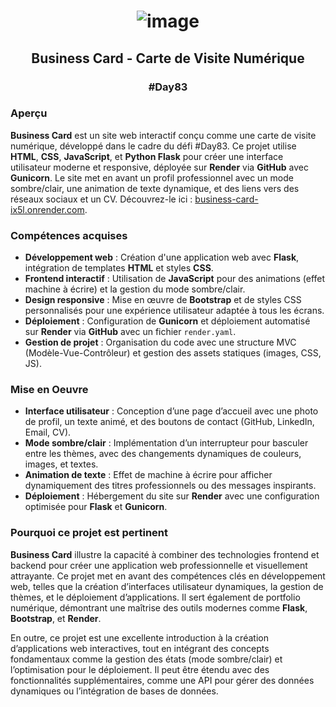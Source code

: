 # <p align="center"> ![image](https://github.com/user-attachments/assets/973b6d5f-7202-4b73-a622-498e2766e50b) </p>

## <p align="center"> Business Card - Carte de Visite Numérique </p>

### <p align="center"> #Day83 </p>

### Aperçu

**Business Card** est un site web interactif conçu comme une carte de visite numérique, développé dans le cadre du défi #Day83. Ce projet utilise **HTML**, **CSS**, **JavaScript**, et **Python Flask** pour créer une interface utilisateur moderne et responsive, déployée sur **Render** via **GitHub** avec **Gunicorn**. Le site met en avant un profil professionnel avec un mode sombre/clair, une animation de texte dynamique, et des liens vers des réseaux sociaux et un CV. Découvrez-le ici : [business-card-ix5l.onrender.com](https://business-card-ix5l.onrender.com).

### Compétences acquises
- **Développement web** : Création d'une application web avec **Flask**, intégration de templates **HTML** et styles **CSS**.
- **Frontend interactif** : Utilisation de **JavaScript** pour des animations (effet machine à écrire) et la gestion du mode sombre/clair.
- **Design responsive** : Mise en œuvre de **Bootstrap** et de styles CSS personnalisés pour une expérience utilisateur adaptée à tous les écrans.
- **Déploiement** : Configuration de **Gunicorn** et déploiement automatisé sur **Render** via **GitHub** avec un fichier `render.yaml`.
- **Gestion de projet** : Organisation du code avec une structure MVC (Modèle-Vue-Contrôleur) et gestion des assets statiques (images, CSS, JS).

### Mise en Oeuvre
- **Interface utilisateur** : Conception d’une page d’accueil avec une photo de profil, un texte animé, et des boutons de contact (GitHub, LinkedIn, Email, CV).
- **Mode sombre/clair** : Implémentation d’un interrupteur pour basculer entre les thèmes, avec des changements dynamiques de couleurs, images, et textes.
- **Animation de texte** : Effet de machine à écrire pour afficher dynamiquement des titres professionnels ou des messages inspirants.
- **Déploiement** : Hébergement du site sur **Render** avec une configuration optimisée pour **Flask** et **Gunicorn**.

### Pourquoi ce projet est pertinent

**Business Card** illustre la capacité à combiner des technologies frontend et backend pour créer une application web professionnelle et visuellement attrayante. Ce projet met en avant des compétences clés en développement web, telles que la création d’interfaces utilisateur dynamiques, la gestion de thèmes, et le déploiement d’applications. Il sert également de portfolio numérique, démontrant une maîtrise des outils modernes comme **Flask**, **Bootstrap**, et **Render**.

En outre, ce projet est une excellente introduction à la création d’applications web interactives, tout en intégrant des concepts fondamentaux comme la gestion des états (mode sombre/clair) et l’optimisation pour le déploiement. Il peut être étendu avec des fonctionnalités supplémentaires, comme une API pour gérer des données dynamiques ou l’intégration de bases de données.
